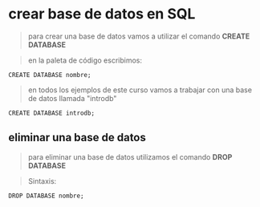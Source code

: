 # crear base de datos en SQL

> para crear una base de datos vamos a 
> utilizar el comando **CREATE DATABASE**

> en la paleta de código escribimos:

    CREATE DATABASE nombre;  

> en todos los ejemplos de este curso vamos a trabajar con una base de datos llamada "introdb"

    CREATE DATABASE introdb;  

## eliminar una base de datos

> para eliminar una base de datos 
> utilizamos el comando **DROP DATABASE**

> Sintaxis: 

    DROP DATABASE nombre;  
